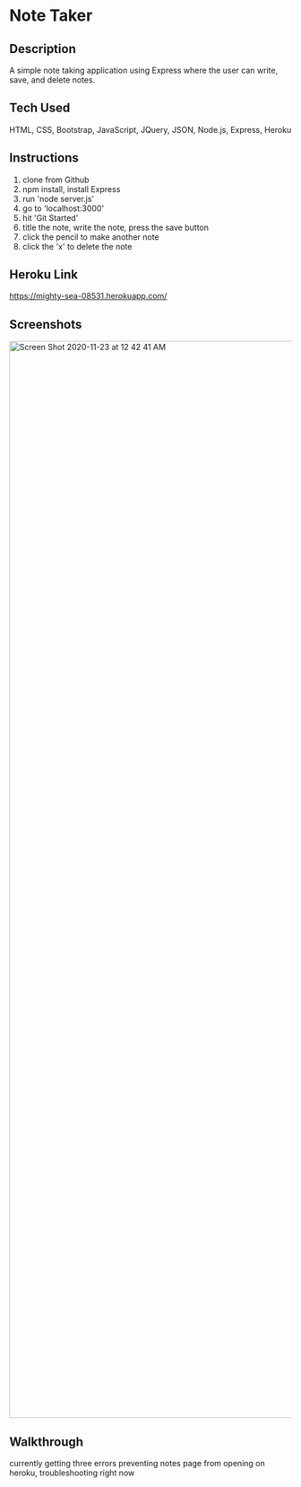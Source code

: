 # Note Taker

## Description

A simple note taking application using Express where the user can write, save, and delete notes.

## Tech Used

HTML, CSS, Bootstrap, JavaScript, JQuery, JSON, Node.js, Express, Heroku

## Instructions

1. clone from Github
2. npm install, install Express
3. run 'node server.js'
4. go to 'localhost:3000'
5. hit 'Git Started'
6. title the note, write the note, press the save button
7. click the pencil to make another note
8. click the 'x' to delete the note

## Heroku Link

https://mighty-sea-08531.herokuapp.com/

## Screenshots

<img width="1919" alt="Screen Shot 2020-11-23 at 12 42 41 AM" src="https://user-images.githubusercontent.com/70185995/99932055-d1640e00-2d24-11eb-9aaa-a0225d176d68.png">

## Walkthrough

currently getting three errors preventing notes page from opening on heroku, troubleshooting right now
